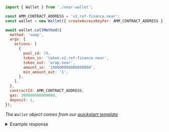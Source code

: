 ```js
import { Wallet } from './near-wallet';

const AMM_CONTRACT_ADDRESS = 'v2.ref-finance.near';
const wallet = new Wallet({ createAccessKeyFor: AMM_CONTRACT_ADDRESS });

await wallet.callMethod({
  method: 'swap',
  args: {
    actions: [
      {
        pool_id: 79,
        token_in: 'token.v2.ref-finance.near',
        token_out: 'wrap.near',
        amount_in: '100000000000000000',
        min_amount_out: '1',
      },
    ],
  },
  contractId: AMM_CONTRACT_ADDRESS,
  gas: 300000000000000,
  deposit: 1,
});
```

_The `Wallet` object comes from our [quickstart template](https://github.com/near-examples/hello-near-examples/blob/main/frontend/near-wallet.js)_

<details>
<summary>Example response</summary>

```json
"5019606679394603179450"
```

</details>
